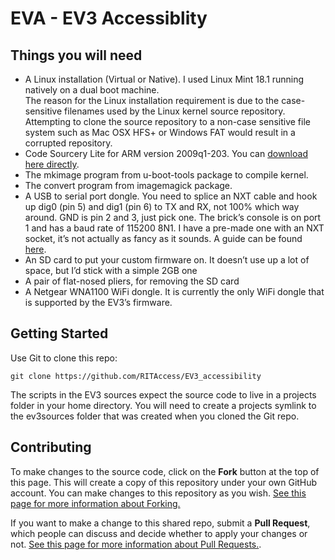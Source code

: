 EVA - EV3 Accessiblity
===============================

## Things you will need

* A Linux installation (Virtual or Native).  I used Linux Mint 18.1 running natively on a dual boot machine.    
The reason for the Linux installation requirement is due to the case-sensitive filenames used by the Linux kernel source repository. Attempting to clone the source repository to a non-case sensitive file system such as Mac OSX HFS+ or Windows FAT would result in a corrupted repository.
* Code Sourcery Lite for ARM version 2009q1-203.  You can [download here directly][3].
* The mkimage program from u-boot-tools package to compile kernel.
* The convert program from imagemagick package.
* A USB to serial port dongle.  You need to splice an NXT cable and hook up dig0 (pin 5) and dig1 (pin 6) to TX and RX, not 100% which way around.  GND is pin 2 and 3, just pick one.  The brick’s console is on port 1 and has a baud rate of 115200 8N1.  I have a pre-made one with an NXT socket, it’s not actually as fancy as it sounds. A guide can be found [here][4].
* An SD card to put your custom firmware on. It doesn’t use up a lot of space, but I’d stick with a simple 2GB one
* A pair of flat-nosed pliers, for removing the SD card
* A Netgear WNA1100 WiFi dongle.  It is currently the only WiFi dongle that is supported by the EV3’s firmware.

## Getting Started

Use Git to clone this repo:

    git clone https://github.com/RITAccess/EV3_accessibility

The scripts in the EV3 sources expect the source code to live in a projects folder in your home directory. You will need to create a  projects symlink to the ev3sources folder that was created when you cloned the Git repo.

## Contributing

To make changes to the source code, click on the **Fork** button at the top of this page. This will create a copy of this repository under your own GitHub account. You can make changes to this repository as you wish. [See this page for more information about Forking.][1]

If you want to make a change to this shared repo, submit a **Pull Request**, which people can discuss and decide whether to apply your changes or not. [See this page for more information about Pull Requests.][2].

  [1]: https://help.github.com/articles/fork-a-repo
  [2]: https://help.github.com/articles/using-pull-requests
  [3]: https://sourcery.mentor.com/GNUToolchain/package4571/public/arm-none-linux-gnueabi/arm-2009q1-203-arm-none-linux-gnueabi-i686-pc-linux-gnu.tar.bz2
  [4]: http://botbench.com/blog/2013/08/15/ev3-creating-console-cable/

